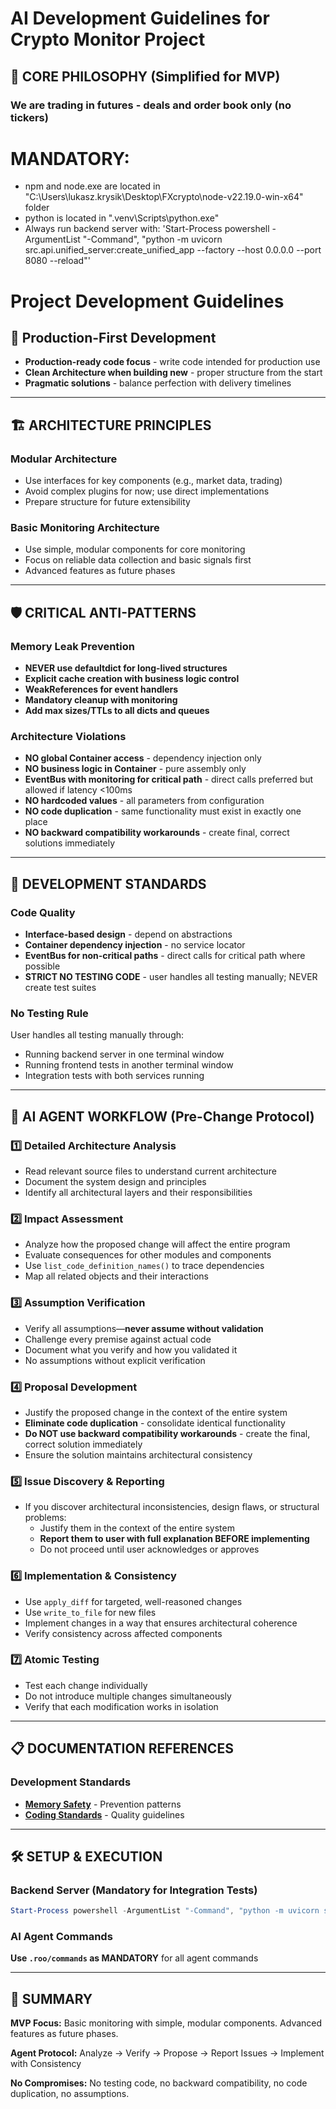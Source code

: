 # AI Development Guidelines for Crypto Monitor Project

## 🎯 CORE PHILOSOPHY (Simplified for MVP)

### We are trading in futures - deals and order book only (no tickers)


# MANDATORY: 
- npm and node.exe are located in "C:\Users\lukasz.krysik\Desktop\FXcrypto\node-v22.19.0-win-x64\" folder
- python is located in ".venv\\Scripts\\python.exe"
- Always run backend server with: 'Start-Process powershell -ArgumentList "-Command", "python -m uvicorn src.api.unified_server:create_unified_app --factory --host 0.0.0.0 --port 8080 --reload"'


# Project Development Guidelines

## 🎯 Production-First Development
- **Production-ready code focus** - write code intended for production use
- **Clean Architecture when building new** - proper structure from the start
- **Pragmatic solutions** - balance perfection with delivery timelines

---

## 🏗️ ARCHITECTURE PRINCIPLES

### Modular Architecture
- Use interfaces for key components (e.g., market data, trading)
- Avoid complex plugins for now; use direct implementations
- Prepare structure for future extensibility

### Basic Monitoring Architecture
- Use simple, modular components for core monitoring
- Focus on reliable data collection and basic signals first
- Advanced features as future phases

---

## 🛡️ CRITICAL ANTI-PATTERNS

### Memory Leak Prevention
- **NEVER use defaultdict for long-lived structures**
- **Explicit cache creation with business logic control**
- **WeakReferences for event handlers**
- **Mandatory cleanup with monitoring**
- **Add max sizes/TTLs to all dicts and queues**

### Architecture Violations
- **NO global Container access** - dependency injection only
- **NO business logic in Container** - pure assembly only
- **EventBus with monitoring for critical path** - direct calls preferred but allowed if latency <100ms
- **NO hardcoded values** - all parameters from configuration
- **NO code duplication** - same functionality must exist in exactly one place
- **NO backward compatibility workarounds** - create final, correct solutions immediately

---

## 🧪 DEVELOPMENT STANDARDS

### Code Quality
- **Interface-based design** - depend on abstractions
- **Container dependency injection** - no service locator
- **EventBus for non-critical paths** - direct calls for critical path where possible
- **STRICT NO TESTING CODE** - user handles all testing manually; NEVER create test suites

### No Testing Rule
User handles all testing manually through:
- Running backend server in one terminal window
- Running frontend tests in another terminal window
- Integration tests with both services running

---

## 🤖 AI AGENT WORKFLOW (Pre-Change Protocol)

### 1️⃣ Detailed Architecture Analysis
- Read relevant source files to understand current architecture
- Document the system design and principles
- Identify all architectural layers and their responsibilities

### 2️⃣ Impact Assessment
- Analyze how the proposed change will affect the entire program
- Evaluate consequences for other modules and components
- Use `list_code_definition_names()` to trace dependencies
- Map all related objects and their interactions

### 3️⃣ Assumption Verification
- Verify all assumptions—**never assume without validation**
- Challenge every premise against actual code
- Document what you verify and how you validated it
- No assumptions without explicit verification

### 4️⃣ Proposal Development
- Justify the proposed change in the context of the entire system
- **Eliminate code duplication** - consolidate identical functionality
- **Do NOT use backward compatibility workarounds** - create the final, correct solution immediately
- Ensure the solution maintains architectural consistency

### 5️⃣ Issue Discovery & Reporting
- If you discover architectural inconsistencies, design flaws, or structural problems:
  - Justify them in the context of the entire system
  - **Report them to user with full explanation BEFORE implementing**
  - Do not proceed until user acknowledges or approves

### 6️⃣ Implementation & Consistency
- Use `apply_diff` for targeted, well-reasoned changes
- Use `write_to_file` for new files
- Implement changes in a way that ensures architectural coherence
- Verify consistency across affected components

### 7️⃣ Atomic Testing
- Test each change individually
- Do not introduce multiple changes simultaneously
- Verify that each modification works in isolation

---

## 📋 DOCUMENTATION REFERENCES

### Development Standards
- **[Memory Safety](docs/development/MEMORY_LEAK_PREVENTION.md)** - Prevention patterns
- **[Coding Standards](docs/development/CODING_STANDARDS.md)** - Quality guidelines

---

## 🛠️ SETUP & EXECUTION

### Backend Server (Mandatory for Integration Tests)
```powershell
Start-Process powershell -ArgumentList "-Command", "python -m uvicorn src.api.unified_server:create_unified_app --factory --host 0.0.0.0 --port 8080 --reload"
```

### AI Agent Commands
**Use `.roo/commands` as MANDATORY** for all agent commands

---

## 📌 SUMMARY

**MVP Focus:** Basic monitoring with simple, modular components. Advanced features as future phases.

**Agent Protocol:** Analyze → Verify → Propose → Report Issues → Implement with Consistency

**No Compromises:** No testing code, no backward compatibility, no code duplication, no assumptions.